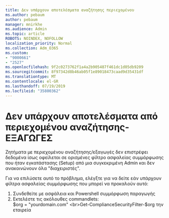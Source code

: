 ```yaml
---
title: Δεν υπάρχουν αποτελέσματα αναζήτησης περιεχομένου
ms.author: pebaum
author: pebaum
manager: mnirkhe
ms.audience: Admin
ms.topic: article
ROBOTS: NOINDEX, NOFOLLOW
localization_priority: Normal
ms.collection: Adm_O365
ms.custom:
- "9000661"
- "2527"
ms.openlocfilehash: 9f2c0273762f1a4a2b905487f461dc1d05db9209
ms.sourcegitcommit: 8f97342d8b46ab05f1e89018473caad9d35431df
ms.translationtype: MT
ms.contentlocale: el-GR
ms.lasthandoff: 07/19/2019
ms.locfileid: "35800362"
---
```

# <a name="no-results-from-content-searchexports"></a>Δεν υπάρχουν αποτελέσματα από περιεχομένου αναζήτησης-ΕΞΑΓΩΓΕΣ

Ζητήματα με περιεχομένου αναζήτησης/εξαγωγές δεν επιστρέφει δεδομένα ίσως οφείλεται σε ορισμένες φίλτρο ασφαλείας συμμόρφωσης που ήταν εγκατάστασης (Setup) από μια συγκεκριμένη Admin και δεν ανακοινώνουν όλα "διαχειριστές".

Για να επιλύσετε αυτό το πρόβλημα, ελέγξτε για να δείτε εάν υπάρχουν φίλτρα ασφαλείας συμμόρφωσης που μπορεί να προκαλούν αυτό:
1. Συνδεθείτε με ασφάλεια και Powershell συμμόρφωση παραγωγής
2. Εκτελέστε τις ακόλουθες commandlets:
<br>$org = "yourdomain.com"
<br>Get-ComplianceSecurityFilter-$org την εταιρεία
